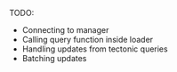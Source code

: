TODO:
 - Connecting to manager
 - Calling query function inside loader
 - Handling updates from tectonic queries
 - Batching updates
